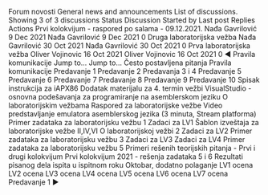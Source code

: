 Forum novosti
General news and announcements
List of discussions. Showing 3 of 3 discussions
Status
Discussion Started by Last post Replies
Actions
Prvi kolokvijum - raspored po salama - 09.12.2021.
Nađa Gavrilović
9 Dec 2021
Nađa Gavrilović
9 Dec 2021
0
Druga laboratorijska vežba
Nađa Gavrilović
30 Oct 2021
Nađa Gavrilović
30 Oct 2021
0
Prva laboratorijska vežba
Oliver Vojinovic
16 Oct 2021
Oliver Vojinovic
16 Oct 2021
0
◄ Pravila komunikacije
Jump to...
                    Jump to...
                    Često postavljena pitanja
                    Pravila komunikacije
                    Predavanje 1
                    Predavanje 2
                    Predavanja 3 i 4
                    Predavanje 5
                    Predavanje 6
                    Predavanje 7
                    Predavanje 8
                    Predavanje 9
                    Predavanje 10
                    Spisak instrukcija za iAPX86
                    Dodatak materijalu za 4. termin vežbi
                    VisualStudio - osnovna podešavanja za programiranje na asemblerskom jeziku
                    O laboratorijskim vežbama
                    Raspored za laboratorijske vežbe
                    Video predstavljanje emulatora asemblerskog jezika (3 minuta, Stream platforma)
                    Primer zadataka za laboratorijsku vežbu 1
                    Zadaci za LV1
                    Šablon izveštaja za laboratorijske vežbe II,IV,VI
                    O laboratorijskoj vežbi 2
                    Zadaci za LV2
                    Primer zadataka za laboratorijsku vežbu 3
                    Zadaci za LV3
                    Zadaci za LV4
                    Primer zadataka za laboratorijsku vežbu 5
                    Primeri rešenih teorijskih pitanja - Prvi i drugi kolokvijum
                    Prvi kolokvijum 2021 - rešenja zadataka 5 i 6
                    Rezultati pisanog dela ispita u ispitnom roku Oktobar, dodatno polaganje
                    LV1 ocena
                    LV2 ocena
                    LV3 ocena
                    LV4 ocena
                    LV5 ocena
                    LV6 ocena
                    LV7 ocena
         Predavanje 1 ►